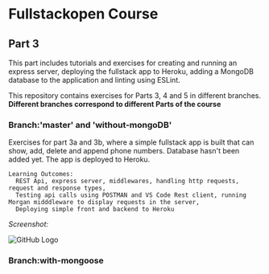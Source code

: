 # Fullstackopen Course

## Part 3

This part includes tutorials and exercises for creating and running an express server, deploying the fullstack app to Heroku, adding a MongoDB database to the application and linting using ESLint.

This repository contains exercises for Parts 3, 4 and 5 in different branches. 
**Different branches correspond to different Parts of the course**

### Branch:'master' and 'without-mongoDB'
Exercises for part 3a and 3b, where a simple fullstack app is built that can show, add, delete and append phone numbers. Database hasn't been added yet. The app is deployed to Heroku. 

```
Learning Outcomes:
  REST Api, express server, middlewares, handling http requests, request and response types, 
  Testing api calls using POSTMAN and VS Code Rest client, running Morgan midddleware to display requests in the server,
  Deploying simple front and backend to Heroku
```
*Screenshot:*

![GitHub Logo](https://github.com/Prashanga/Images-For-Web/blob/master/3.1.png)



### Branch:with-mongoose
